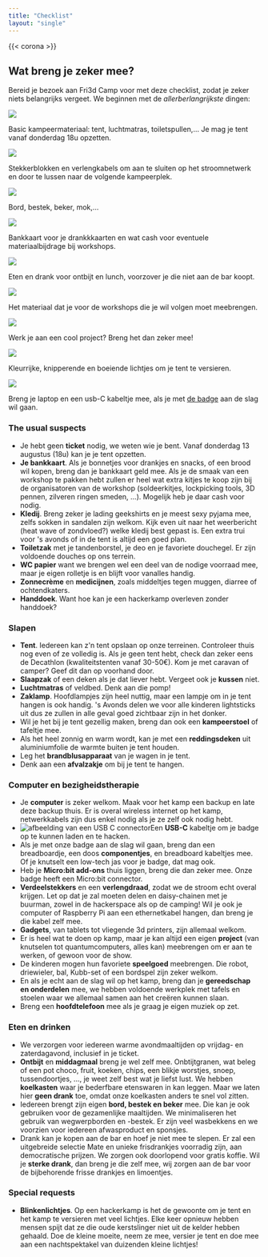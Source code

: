 ```yaml
---
title: "Checklist"
layout: "single"
---
```

{{< corona >}}

<div class="block--centered">
<h2>Wat breng je zeker mee?</h2>
  <p>Bereid je bezoek aan Fri3d Camp voor met deze checklist, zodat je zeker niets belangrijks vergeet. We beginnen met de <em>allerberlangrijkste</em> dingen:</p>
	<!-- imggrid -->
    <div class="imggrid imggrid-checklist">
        <div class="imggrid__item">
            <div class="imggrid__imgwrapper">
                <img src="/img/checklist_tent.png" />
            </div>
            <p>Basic kampeermateriaal: tent, luchtmatras, toiletspullen,... Je mag je tent vanaf donderdag 18u opzetten.</p>
        </div>
        <div class="imggrid__item">
            <div class="imggrid__imgwrapper">
                <img src="/img/checklist_power.png" />
            </div>
            <p>Stekkerblokken en verlengkabels om aan te sluiten op het stroomnetwerk en door te lussen naar de volgende kampeerplek.</p>
        </div>
        <div class="imggrid__item">
            <div class="imggrid__imgwrapper">
                <img src="/img/checklist_cutlery.png" />
            </div>
            <p>Bord, bestek, beker, mok,...</p>
        </div>
        <div class="imggrid__item">
            <div class="imggrid__imgwrapper">
                <img src="/img/checklist_cash.png" />
            </div>
            <p>Bankkaart voor je drankkkaarten en wat cash voor eventuele materiaalbijdrage bij workshops.</p>
        </div>
        <div class="imggrid__item">
            <div class="imggrid__imgwrapper">
                <img src="/img/checklist_food.png" />
            </div>
            <p>Eten en drank voor ontbijt en lunch, voorzover je die niet aan de bar koopt.</p>
        </div>
        <div class="imggrid__item">
            <div class="imggrid__imgwrapper">
                <img src="/img/checklist_supplies.png" />
            </div>
            <p>Het materiaal dat je voor de workshops die je wil volgen moet meebrengen.</p>
        </div>
        <div class="imggrid__item">
            <div class="imggrid__imgwrapper">
                <img src="/img/checklist_project.png" />
            </div>
            <p>Werk je aan een cool project? Breng het dan zeker mee!</p>
        </div>
        <div class="imggrid__item">
            <div class="imggrid__imgwrapper">
                <img src="/img/checklist_lights.png" />
            </div>
            <p>Kleurrijke, knipperende en boeiende lichtjes om je tent te versieren.</p>
        </div>
        <div class="imggrid__item">
            <div class="imggrid__imgwrapper">
                <img src="/img/checklist_computer.png" />
            </div>
            <p>Breng je laptop en een usb-C kabeltje mee, als je met <a href="/badge/">de badge</a> aan de slag wil gaan.</p>
        </div>
    </div>
	<!-- /imggrid -->
<h3>The usual suspects</h3>
<ul>
<li>Je hebt geen <strong>ticket</strong>&nbsp;nodig, we weten wie je bent. Vanaf donderdag 13 augustus (18u) kan je je tent opzetten.</li>
<li><strong>Je bankkaart</strong>. Als je bonnetjes voor drankjes en snacks, of een brood wil kopen, breng dan je bankkaart geld mee. Als je de smaak van een workshop te pakken hebt zullen er heel wat extra kitjes te koop zijn bij de organisatoren van de workshop (soldeerkitjes, lockpicking tools, 3D pennen, zilveren ringen smeden, ...). Mogelijk heb je daar cash voor nodig.</li>
<li><strong>Kledij</strong>. Breng zeker je lading geekshirts en je meest sexy pyjama mee, zelfs sokken in sandalen zijn welkom. Kijk even uit naar het weerbericht (heat wave of zondvloed?) welke kledij best gepast is. Een extra trui voor &#39;s avonds of in de tent is altijd een goed plan.</li>
<li><strong>Toiletzak</strong>&nbsp;met je tandenborstel, je deo en je favoriete douchegel. Er zijn voldoende douches op ons terrein.</li>
<li><strong>WC papier</strong>&nbsp;want we brengen wel een deel van de nodige voorraad mee, maar je eigen rolletje is en blijft voor vanalles handig.</li>
<li><strong>Zonnecr&egrave;me</strong>&nbsp;en <strong>medicijnen</strong>, zoals middeltjes tegen muggen, diarree of ochtendkaters.</li>
<li><strong>Handdoek</strong>. Want hoe kan je een hackerkamp overleven zonder handdoek?</li></ul><h3 >Slapen</h3>
<ul>
<li><strong>Tent</strong>. Iedereen kan z&#39;n tent opslaan op onze terreinen. Controleer thuis nog even of ze volledig is. Als je geen tent hebt, check dan zeker eens de Decathlon (kwaliteitstenten vanaf 30-50&euro;). Kom je met caravan of camper? Geef dit dan op voorhand door.</li>
<li><strong>Slaapzak</strong>&nbsp;of een deken als je dat liever hebt. Vergeet ook je <strong>kussen</strong>&nbsp;niet.</li>
<li><strong>Luchtmatras</strong>&nbsp;of veldbed. Denk aan die pomp!</li>
<li><strong>Zaklamp</strong>. Hoofdlampjes zijn heel nuttig, maar een lampje om in je tent hangen is ook handig. &#39;s Avonds delen we voor alle kinderen lightsticks uit dus ze zullen in alle&nbsp;geval goed zichtbaar zijn in het donker.</li>
<li>Wil je het bij je tent gezellig maken, breng dan ook een <strong>kampeerstoel</strong>&nbsp;of tafeltje mee.</li>
<li>Als het heel zonnig en warm wordt, kan je met een <strong>reddingsdeken</strong>&nbsp;uit aluminiumfolie de warmte buiten je tent houden.</li>
<li>Leg het <strong>brandblusapparaat</strong>&nbsp;van je wagen in je tent.</li>
<li>Denk aan een <strong>afvalzakje</strong>&nbsp;om bij je tent te hangen.</li></ul><h3>Computer en bezigheidstherapie</h3>
<ul>
<li>Je <strong>computer</strong> is zeker welkom. Maak voor het kamp een backup en late deze backup thuis. Er is overal wireless internet op het kamp, netwerkkabels zijn dus enkel nodig als je ze zelf ook nodig hebt.</li>
<li>
    <img src="/img/checklist_usb.png" class="img-right" alt="afbeelding van een USB C connector" />Een <strong>USB-C</strong>&nbsp;kabeltje om je badge op te kunnen laden en te hacken.</li>
<li>Als je met onze badge aan de slag wil gaan, breng dan een breadboardje, een doos <strong>componentjes</strong>, en breadboard kabeltjes mee. Of je knutselt een low-tech jas voor je badge, dat mag ook.</li>
<li>Heb je <strong>Micro:bit add-ons</strong> thuis liggen, breng die dan zeker mee. Onze badge heeft een Micro:bit connector.</li>
<li><strong>Verdeelstekkers</strong>&nbsp;en een <strong>verlengdraad</strong>, zodat we de stroom echt overal krijgen. Let op dat je zal moeten delen en daisy-chainen met je buurman, zowel in de hackerspace als op de camping! Wil je ook je computer of Raspberry Pi aan een ethernetkabel hangen, dan breng je die kabel zelf mee.</li>
<li><strong>Gadgets</strong>, van tablets tot vliegende 3d printers, zijn allemaal welkom.</li>
<li>Er is heel wat te doen op kamp, maar je kan altijd een eigen <strong>project</strong>&nbsp;(van knutselen tot quantumcomputers, alles kan) meebrengen om er aan te werken, of gewoon voor de show.</li>
<li>De kinderen mogen hun favoriete <strong>speelgoed</strong>&nbsp;meebrengen. Die robot, driewieler, bal, Kubb-set of een bordspel zijn zeker welkom.</li>
<li>En als je echt aan de slag wil op het kamp, breng dan je <strong>gereedschap en onderdelen</strong>&nbsp;mee, we hebben voldoende werkplek met tafels en stoelen waar we allemaal samen aan het cre&euml;ren kunnen slaan.</li>
<li>Breng een <strong>hoofdtelefoon</strong>&nbsp;mee als je graag je eigen muziek op zet.</li></ul><h3>Eten en drinken</h3>
<ul>
<li>We verzorgen voor iedereen warme avondmaaltijden op vrijdag- en zaterdagavond, inclusief in je ticket.</li>
<li><strong>Ontbijt</strong>&nbsp;en <strong>middagmaal</strong>&nbsp;breng je wel zelf mee. Onbtijtgranen, wat beleg of een pot choco, fruit, koeken, chips, een blikje worstjes, snoep, tussendoortjes, ..., je weet zelf best wat je liefst lust. We hebben <strong>koelkasten</strong> waar je bederfbare etenswaren in kan leggen. Maar we laten hier <strong>geen drank</strong> toe, omdat onze koelkasten anders te snel vol zitten.</li>
<li>Iedereen brengt zijn eigen <strong>bord, bestek en beker</strong>&nbsp;mee. Die kan je ook gebruiken voor de gezamenlijke maaltijden. We minimaliseren het gebruik van wegwerpborden en -bestek. Er zijn veel wasbekkens en we voorzien voor iedereen afwasproduct en sponsjes.</li>
<li>Drank kan je kopen aan de bar en hoef je niet mee te slepen. Er zal een uitgebreide selectie Mate en unieke frisdrankjes voorradig zijn, aan democratische prijzen. We zorgen ook doorlopend voor gratis koffie. Wil je <strong>sterke drank</strong>, dan breng je die zelf mee, wij zorgen aan de bar voor de bijbehorende frisse drankjes en limoentjes.</li></ul>
<h3>Special requests</h3>
<ul>
<li><strong>Blinkenlichtjes</strong>. Op een hackerkamp is het de gewoonte om je tent en het kamp te versieren met veel lichtjes. Elke keer opnieuw hebben mensen spijt dat ze die oude kerstslinger niet uit de kelder hebben gehaald. Doe de kleine moeite, neem ze mee, versier je tent en doe mee aan een nachtspektakel van duizenden kleine lichtjes!</li></ul>
</div>